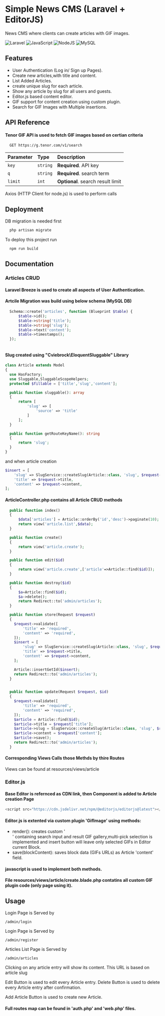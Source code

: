 
# Simple News CMS (Laravel + EditorJS) 

News CMS where clients can create articles with GIF images.


![Laravel](https://img.shields.io/badge/Laravel-FF2D20?style=for-the-badge&logo=laravel&logoColor=white)
![JavaScript](https://img.shields.io/badge/JavaScript-323330?style=for-the-badge&logo=javascript&logoColor=F7DF1E)
![NodeJS](https://img.shields.io/badge/Node.js-339933?style=for-the-badge&logo=nodedotjs&logoColor=white)
![MySQL](https://img.shields.io/badge/MySQL-005C84?style=for-the-badge&logo=mysql&logoColor=white)

## Features

- User Authentication (Log in/ Sign up Pages).
- Create new articles,with title and content.
- List Added Articles.
- create unique slug for each article.
- Show any article by slug for all users and guests.
- Editor.js based content editor.
- GIF support for content creation using custom plugin.
- Search for GIF Images with Multiple insertions.




## API Reference

#### Tenor GIF API is used to fetch GIF images based on certian criteria

```https
  GET https://g.tenor.com/v1/search
```

| Parameter | Type     | Description                |
| :-------- | :------- | :------------------------- |
| `key` | `string` | **Required**. API key |
| `q` | `string` | **Required**. search term |
| `limit` | `int` | **Optional**. search result limit |

Axios (HTTP Client for node.js) is used to perform calls


## Deployment

DB migration is needed first

```bash
  php artisan migrate
```

To deploy this project run

```bash
  npm run build
```


## Documentation

### Articles CRUD

#### Laravel Breeze is used to create all aspects of User Authentication.

#### Artcile Migration was build using below schema (MySQL DB)

```php
  Schema::create('articles', function (Blueprint $table) {
      $table->id();
      $table->string('title');
      $table->string('slug'); 
      $table->text('content');
      $table->timestamps();
  });
    
```    
#### Slug created using "Cviebrock\EloquentSluggable" Library

```php
class Article extends Model
{
  use HasFactory;
  use Sluggable,SluggableScopeHelpers;
  protected $fillable = ['title','slug','content'];      

  public function sluggable(): array
  {
      return [
          'slug' => [
              'source' => 'title'
          ]
      ];
  }

  public function getRouteKeyName(): string
  {
      return 'slug';
  }
}
```

and when article creation

```php
$insert = [
    'slug' => SlugService::createSlug(Article::class, 'slug', $request->title),
    'title' => $request->title,
    'content' => $request->content,
];
```

#### ArticleController.php contains all Article CRUD methods

```php
  public function index()
  {
      $data['articles'] = Article::orderBy('id','desc')->paginate(10);
      return view('article.list',$data);
  }

  public function create()
  {
      return view('article.create');
  }

  public function edit($id)
  {   
      return view('article.create',['article'=>Article::find($id)]);
  }

  public function destroy($id)
  {
      $a=Article::find($id);
      $a->delete();
      return Redirect::to('admin/articles');
  }

  public function store(Request $request)
  {       
    $request->validate([
        'title' => 'required',
        'content' => 'required',
    ]);
    $insert = [
        'slug' => SlugService::createSlug(Article::class, 'slug', $request->title),
        'title' => $request->title,
        'content' => $request->content,
    ];

    Article::insertGetId($insert);    
    return Redirect::to('admin/articles');
  }


  public function update(Request $request, $id)
  {
    $request->validate([
        'title' => 'required',
        'content' => 'required',
    ]);
    $article = Article::find($id);
    $article->title = $request['title'];
    $article->slug = SlugService::createSlug(Article::class, 'slug', $request->title);
    $article->content = $request['content'];
    $article->save();        
    return Redirect::to('admin/articles');
  }

```

#### Corresponding Views Calls those Methds by thire Routes
Views can be found at resources/views/article

### Editor.js

#### Base Editor is refernced as CDN link, then Component is added to Article creation Page

```javascript
<script src="https://cdn.jsdelivr.net/npm/@editorjs/editorjs@latest"></script>
```

#### Editor.js is extented via custom plugin 'GifImage' using methods:
- render(): creates custom '<div>' containing search input and result GIF gallery,multi-pick selection is implemented and insert button will leave only selected GIFs in Editor current Block.
- save(blockContent): saves block data (GIFs URLs) as Article 'content' field.

#### javascript is used to implement both methods. 

#### File resources/views/article/create.blade.php contatins all custom GIF plugin code (only page using it).
## Usage

Login Page is Served by 
```url
/admin/login
```
Login Page is Served by 
```url
/admin/register
```
Articles List Page is Served by 
```url
/admin/articles
```

Clicking on any article entry will show its content.
This URL is based on article slug

Edit Button is used to edit every Article entry.
Delete Button is used to delete every Article entry after confirmation.

Add Article Button is used to create new Article.

#### Full routes map can be found in 'auth.php' and 'web.php' files.


